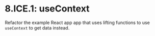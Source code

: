 # 8.ICE.1: useContext

Refactor the example React app app that uses lifting functions to use `useContext` to get data instead.



